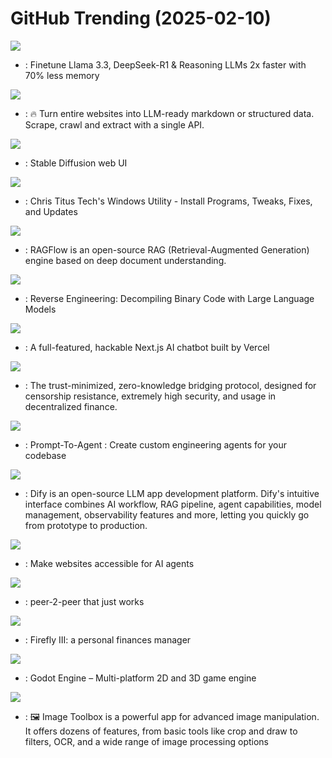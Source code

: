 # GitHub Trending (2025-02-10)

![](https://img.shields.io/badge/Python-New%20969-green?style=flat-square&logo=appveyor)
- [](https://github.comundefined): Finetune Llama 3.3, DeepSeek-R1 & Reasoning LLMs 2x faster with 70% less memory

![](https://img.shields.io/badge/TypeScript-New%20355-green?style=flat-square&logo=appveyor)
- [](https://github.comundefined): 🔥 Turn entire websites into LLM-ready markdown or structured data. Scrape, crawl and extract with a single API.

![](https://img.shields.io/badge/Python-New%20161-green?style=flat-square&logo=appveyor)
- [](https://github.comundefined): Stable Diffusion web UI

![](https://img.shields.io/badge/PowerShell-New%2059-green?style=flat-square&logo=appveyor)
- [](https://github.comundefined): Chris Titus Tech's Windows Utility - Install Programs, Tweaks, Fixes, and Updates

![](https://img.shields.io/badge/Python-New%20810-green?style=flat-square&logo=appveyor)
- [](https://github.comundefined): RAGFlow is an open-source RAG (Retrieval-Augmented Generation) engine based on deep document understanding.

![](https://img.shields.io/badge/Python-New%20228-green?style=flat-square&logo=appveyor)
- [](https://github.comundefined): Reverse Engineering: Decompiling Binary Code with Large Language Models

![](https://img.shields.io/badge/TypeScript-New%20377-green?style=flat-square&logo=appveyor)
- [](https://github.comundefined): A full-featured, hackable Next.js AI chatbot built by Vercel

![](https://img.shields.io/badge/Rust-New%20541-green?style=flat-square&logo=appveyor)
- [](https://github.comundefined): The trust-minimized, zero-knowledge bridging protocol, designed for censorship resistance, extremely high security, and usage in decentralized finance.

![](https://img.shields.io/badge/Python-New%20150-green?style=flat-square&logo=appveyor)
- [](https://github.comundefined): Prompt-To-Agent : Create custom engineering agents for your codebase

![](https://img.shields.io/badge/TypeScript-New%201-green?style=flat-square&logo=appveyor)
- [](https://github.comundefined): Dify is an open-source LLM app development platform. Dify's intuitive interface combines AI workflow, RAG pipeline, agent capabilities, model management, observability features and more, letting you quickly go from prototype to production.

![](https://img.shields.io/badge/Python-New%20462-green?style=flat-square&logo=appveyor)
- [](https://github.comundefined): Make websites accessible for AI agents

![](https://img.shields.io/badge/Rust-New%20108-green?style=flat-square&logo=appveyor)
- [](https://github.comundefined): peer-2-peer that just works

![](https://img.shields.io/badge/PHP-New%2035-green?style=flat-square&logo=appveyor)
- [](https://github.comundefined): Firefly III: a personal finances manager

![](https://img.shields.io/badge/C%2B%2B-New%2047-green?style=flat-square&logo=appveyor)
- [](https://github.comundefined): Godot Engine – Multi-platform 2D and 3D game engine

![](https://img.shields.io/badge/Kotlin-New%20121-green?style=flat-square&logo=appveyor)
- [](https://github.comundefined): 🖼️ Image Toolbox is a powerful app for advanced image manipulation. It offers dozens of features, from basic tools like crop and draw to filters, OCR, and a wide range of image processing options

